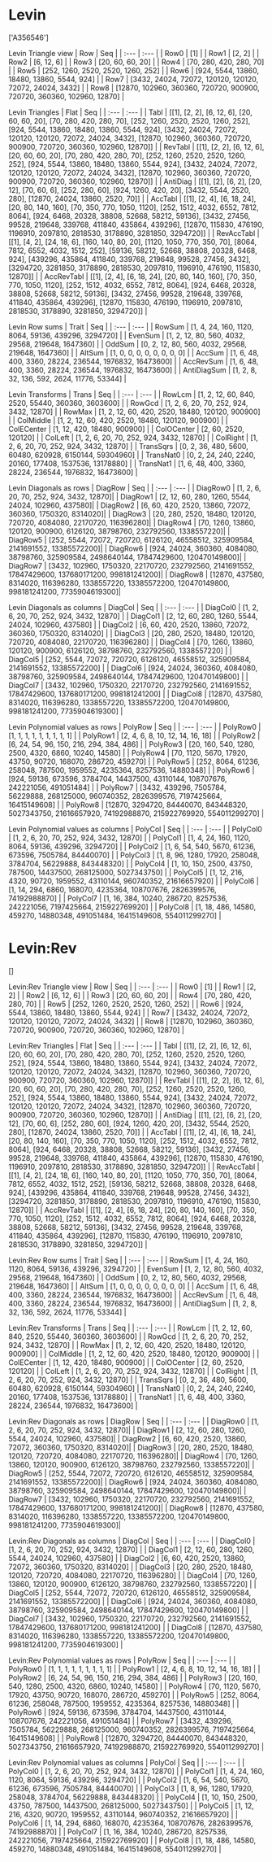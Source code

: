 # Levin
['A356546']

Levin Triangle view
|  Row   |  Seq   |
| :---   |  :---  |
| Row0 | [1] |
| Row1 | [2, 2] |
| Row2 | [6, 12, 6] |
| Row3 | [20, 60, 60, 20] |
| Row4 | [70, 280, 420, 280, 70] |
| Row5 | [252, 1260, 2520, 2520, 1260, 252] |
| Row6 | [924, 5544, 13860, 18480, 13860, 5544, 924] |
| Row7 | [3432, 24024, 72072, 120120, 120120, 72072, 24024, 3432] |
| Row8 | [12870, 102960, 360360, 720720, 900900, 720720, 360360, 102960, 12870] |

Levin Triangles
| Flat       |  Seq  |
| :---       | :---  |
| Tabl       | [[1], [2, 2], [6, 12, 6], [20, 60, 60, 20], [70, 280, 420, 280, 70], [252, 1260, 2520, 2520, 1260, 252], [924, 5544, 13860, 18480, 13860, 5544, 924], [3432, 24024, 72072, 120120, 120120, 72072, 24024, 3432], [12870, 102960, 360360, 720720, 900900, 720720, 360360, 102960, 12870]] |
| RevTabl    | [[1], [2, 2], [6, 12, 6], [20, 60, 60, 20], [70, 280, 420, 280, 70], [252, 1260, 2520, 2520, 1260, 252], [924, 5544, 13860, 18480, 13860, 5544, 924], [3432, 24024, 72072, 120120, 120120, 72072, 24024, 3432], [12870, 102960, 360360, 720720, 900900, 720720, 360360, 102960, 12870]] |
| AntiDiag   | [[1], [2], [6, 2], [20, 12], [70, 60, 6], [252, 280, 60], [924, 1260, 420, 20], [3432, 5544, 2520, 280], [12870, 24024, 13860, 2520, 70]] |
| AccTabl    | [[1], [2, 4], [6, 18, 24], [20, 80, 140, 160], [70, 350, 770, 1050, 1120], [252, 1512, 4032, 6552, 7812, 8064], [924, 6468, 20328, 38808, 52668, 58212, 59136], [3432, 27456, 99528, 219648, 339768, 411840, 435864, 439296], [12870, 115830, 476190, 1196910, 2097810, 2818530, 3178890, 3281850, 3294720]] |
| RevAccTabl | [[1], [4, 2], [24, 18, 6], [160, 140, 80, 20], [1120, 1050, 770, 350, 70], [8064, 7812, 6552, 4032, 1512, 252], [59136, 58212, 52668, 38808, 20328, 6468, 924], [439296, 435864, 411840, 339768, 219648, 99528, 27456, 3432], [3294720, 3281850, 3178890, 2818530, 2097810, 1196910, 476190, 115830, 12870]] |
| AccRevTabl | [[1], [2, 4], [6, 18, 24], [20, 80, 140, 160], [70, 350, 770, 1050, 1120], [252, 1512, 4032, 6552, 7812, 8064], [924, 6468, 20328, 38808, 52668, 58212, 59136], [3432, 27456, 99528, 219648, 339768, 411840, 435864, 439296], [12870, 115830, 476190, 1196910, 2097810, 2818530, 3178890, 3281850, 3294720]] |

Levin Row sums
| Trait        |   Seq  |
| :---         |  :---  |
| RowSum       | [1, 4, 24, 160, 1120, 8064, 59136, 439296, 3294720] |
| EvenSum      | [1, 2, 12, 80, 560, 4032, 29568, 219648, 1647360] |
| OddSum       | [0, 2, 12, 80, 560, 4032, 29568, 219648, 1647360] |
| AltSum       | [1, 0, 0, 0, 0, 0, 0, 0, 0] |
| AccSum       | [1, 6, 48, 400, 3360, 28224, 236544, 1976832, 16473600] |
| AccRevSum    | [1, 6, 48, 400, 3360, 28224, 236544, 1976832, 16473600] |
| AntiDiagSum  | [1, 2, 8, 32, 136, 592, 2624, 11776, 53344] |

Levin Transforms
| Trans      |   Seq  |
| :---       |  :---  |
| RowLcm     | [1, 2, 12, 60, 840, 2520, 55440, 360360, 3603600] |
| RowGcd     | [1, 2, 6, 20, 70, 252, 924, 3432, 12870] |
| RowMax     | [1, 2, 12, 60, 420, 2520, 18480, 120120, 900900] |
| ColMiddle  | [1, 2, 12, 60, 420, 2520, 18480, 120120, 900900] |
| ColECenter | [1, 12, 420, 18480, 900900] |
| ColOCenter | [2, 60, 2520, 120120] |
| ColLeft    | [1, 2, 6, 20, 70, 252, 924, 3432, 12870] |
| ColRight   | [1, 2, 6, 20, 70, 252, 924, 3432, 12870] |
| TransSqrs  | [0, 2, 36, 480, 5600, 60480, 620928, 6150144, 59304960] |
| TransNat0  | [0, 2, 24, 240, 2240, 20160, 177408, 1537536, 13178880] |
| TransNat1  | [1, 6, 48, 400, 3360, 28224, 236544, 1976832, 16473600] |

Levin Diagonals as rows
| DiagRow  |   Seq  |
| :---     |  :---  |
| DiagRow0 | [1, 2, 6, 20, 70, 252, 924, 3432, 12870]|
| DiagRow1 | [2, 12, 60, 280, 1260, 5544, 24024, 102960, 437580]|
| DiagRow2 | [6, 60, 420, 2520, 13860, 72072, 360360, 1750320, 8314020]|
| DiagRow3 | [20, 280, 2520, 18480, 120120, 720720, 4084080, 22170720, 116396280]|
| DiagRow4 | [70, 1260, 13860, 120120, 900900, 6126120, 38798760, 232792560, 1338557220]|
| DiagRow5 | [252, 5544, 72072, 720720, 6126120, 46558512, 325909584, 2141691552, 13385572200]|
| DiagRow6 | [924, 24024, 360360, 4084080, 38798760, 325909584, 2498640144, 17847429600, 120470149800]|
| DiagRow7 | [3432, 102960, 1750320, 22170720, 232792560, 2141691552, 17847429600, 137680171200, 998181241200]|
| DiagRow8 | [12870, 437580, 8314020, 116396280, 1338557220, 13385572200, 120470149800, 998181241200, 7735904619300]|

Levin Diagonals as columns
| DiagCol  |   Seq  |
| :---     |  :---  |
| DiagCol0 | [1, 2, 6, 20, 70, 252, 924, 3432, 12870] |
| DiagCol1 | [2, 12, 60, 280, 1260, 5544, 24024, 102960, 437580] |
| DiagCol2 | [6, 60, 420, 2520, 13860, 72072, 360360, 1750320, 8314020] |
| DiagCol3 | [20, 280, 2520, 18480, 120120, 720720, 4084080, 22170720, 116396280] |
| DiagCol4 | [70, 1260, 13860, 120120, 900900, 6126120, 38798760, 232792560, 1338557220] |
| DiagCol5 | [252, 5544, 72072, 720720, 6126120, 46558512, 325909584, 2141691552, 13385572200] |
| DiagCol6 | [924, 24024, 360360, 4084080, 38798760, 325909584, 2498640144, 17847429600, 120470149800] |
| DiagCol7 | [3432, 102960, 1750320, 22170720, 232792560, 2141691552, 17847429600, 137680171200, 998181241200] |
| DiagCol8 | [12870, 437580, 8314020, 116396280, 1338557220, 13385572200, 120470149800, 998181241200, 7735904619300] |

Levin Polynomial values as rows
| PolyRow  |   Seq  |
| :---     |  :---  |
| PolyRow0 | [1, 1, 1, 1, 1, 1, 1, 1, 1] |
| PolyRow1 | [2, 4, 6, 8, 10, 12, 14, 16, 18] |
| PolyRow2 | [6, 24, 54, 96, 150, 216, 294, 384, 486] |
| PolyRow3 | [20, 160, 540, 1280, 2500, 4320, 6860, 10240, 14580] |
| PolyRow4 | [70, 1120, 5670, 17920, 43750, 90720, 168070, 286720, 459270] |
| PolyRow5 | [252, 8064, 61236, 258048, 787500, 1959552, 4235364, 8257536, 14880348] |
| PolyRow6 | [924, 59136, 673596, 3784704, 14437500, 43110144, 108707676, 242221056, 491051484] |
| PolyRow7 | [3432, 439296, 7505784, 56229888, 268125000, 960740352, 2826399576, 7197425664, 16415149608] |
| PolyRow8 | [12870, 3294720, 84440070, 843448320, 5027343750, 21616657920, 74192988870, 215922769920, 554011299270] |

Levin Polynomial values as columns
| PolyCol  |   Seq  |
| :---     |  :---  |
| PolyCol0 | [1, 2, 6, 20, 70, 252, 924, 3432, 12870] |
| PolyCol1 | [1, 4, 24, 160, 1120, 8064, 59136, 439296, 3294720] |
| PolyCol2 | [1, 6, 54, 540, 5670, 61236, 673596, 7505784, 84440070] |
| PolyCol3 | [1, 8, 96, 1280, 17920, 258048, 3784704, 56229888, 843448320] |
| PolyCol4 | [1, 10, 150, 2500, 43750, 787500, 14437500, 268125000, 5027343750] |
| PolyCol5 | [1, 12, 216, 4320, 90720, 1959552, 43110144, 960740352, 21616657920] |
| PolyCol6 | [1, 14, 294, 6860, 168070, 4235364, 108707676, 2826399576, 74192988870] |
| PolyCol7 | [1, 16, 384, 10240, 286720, 8257536, 242221056, 7197425664, 215922769920] |
| PolyCol8 | [1, 18, 486, 14580, 459270, 14880348, 491051484, 16415149608, 554011299270] |

# Levin:Rev
[]

Levin:Rev Triangle view
|  Row   |  Seq   |
| :---   |  :---  |
| Row0 | [1] |
| Row1 | [2, 2] |
| Row2 | [6, 12, 6] |
| Row3 | [20, 60, 60, 20] |
| Row4 | [70, 280, 420, 280, 70] |
| Row5 | [252, 1260, 2520, 2520, 1260, 252] |
| Row6 | [924, 5544, 13860, 18480, 13860, 5544, 924] |
| Row7 | [3432, 24024, 72072, 120120, 120120, 72072, 24024, 3432] |
| Row8 | [12870, 102960, 360360, 720720, 900900, 720720, 360360, 102960, 12870] |

Levin:Rev Triangles
| Flat       |  Seq  |
| :---       | :---  |
| Tabl       | [[1], [2, 2], [6, 12, 6], [20, 60, 60, 20], [70, 280, 420, 280, 70], [252, 1260, 2520, 2520, 1260, 252], [924, 5544, 13860, 18480, 13860, 5544, 924], [3432, 24024, 72072, 120120, 120120, 72072, 24024, 3432], [12870, 102960, 360360, 720720, 900900, 720720, 360360, 102960, 12870]] |
| RevTabl    | [[1], [2, 2], [6, 12, 6], [20, 60, 60, 20], [70, 280, 420, 280, 70], [252, 1260, 2520, 2520, 1260, 252], [924, 5544, 13860, 18480, 13860, 5544, 924], [3432, 24024, 72072, 120120, 120120, 72072, 24024, 3432], [12870, 102960, 360360, 720720, 900900, 720720, 360360, 102960, 12870]] |
| AntiDiag   | [[1], [2], [6, 2], [20, 12], [70, 60, 6], [252, 280, 60], [924, 1260, 420, 20], [3432, 5544, 2520, 280], [12870, 24024, 13860, 2520, 70]] |
| AccTabl    | [[1], [2, 4], [6, 18, 24], [20, 80, 140, 160], [70, 350, 770, 1050, 1120], [252, 1512, 4032, 6552, 7812, 8064], [924, 6468, 20328, 38808, 52668, 58212, 59136], [3432, 27456, 99528, 219648, 339768, 411840, 435864, 439296], [12870, 115830, 476190, 1196910, 2097810, 2818530, 3178890, 3281850, 3294720]] |
| RevAccTabl | [[1], [4, 2], [24, 18, 6], [160, 140, 80, 20], [1120, 1050, 770, 350, 70], [8064, 7812, 6552, 4032, 1512, 252], [59136, 58212, 52668, 38808, 20328, 6468, 924], [439296, 435864, 411840, 339768, 219648, 99528, 27456, 3432], [3294720, 3281850, 3178890, 2818530, 2097810, 1196910, 476190, 115830, 12870]] |
| AccRevTabl | [[1], [2, 4], [6, 18, 24], [20, 80, 140, 160], [70, 350, 770, 1050, 1120], [252, 1512, 4032, 6552, 7812, 8064], [924, 6468, 20328, 38808, 52668, 58212, 59136], [3432, 27456, 99528, 219648, 339768, 411840, 435864, 439296], [12870, 115830, 476190, 1196910, 2097810, 2818530, 3178890, 3281850, 3294720]] |

Levin:Rev Row sums
| Trait        |   Seq  |
| :---         |  :---  |
| RowSum       | [1, 4, 24, 160, 1120, 8064, 59136, 439296, 3294720] |
| EvenSum      | [1, 2, 12, 80, 560, 4032, 29568, 219648, 1647360] |
| OddSum       | [0, 2, 12, 80, 560, 4032, 29568, 219648, 1647360] |
| AltSum       | [1, 0, 0, 0, 0, 0, 0, 0, 0] |
| AccSum       | [1, 6, 48, 400, 3360, 28224, 236544, 1976832, 16473600] |
| AccRevSum    | [1, 6, 48, 400, 3360, 28224, 236544, 1976832, 16473600] |
| AntiDiagSum  | [1, 2, 8, 32, 136, 592, 2624, 11776, 53344] |

Levin:Rev Transforms
| Trans      |   Seq  |
| :---       |  :---  |
| RowLcm     | [1, 2, 12, 60, 840, 2520, 55440, 360360, 3603600] |
| RowGcd     | [1, 2, 6, 20, 70, 252, 924, 3432, 12870] |
| RowMax     | [1, 2, 12, 60, 420, 2520, 18480, 120120, 900900] |
| ColMiddle  | [1, 2, 12, 60, 420, 2520, 18480, 120120, 900900] |
| ColECenter | [1, 12, 420, 18480, 900900] |
| ColOCenter | [2, 60, 2520, 120120] |
| ColLeft    | [1, 2, 6, 20, 70, 252, 924, 3432, 12870] |
| ColRight   | [1, 2, 6, 20, 70, 252, 924, 3432, 12870] |
| TransSqrs  | [0, 2, 36, 480, 5600, 60480, 620928, 6150144, 59304960] |
| TransNat0  | [0, 2, 24, 240, 2240, 20160, 177408, 1537536, 13178880] |
| TransNat1  | [1, 6, 48, 400, 3360, 28224, 236544, 1976832, 16473600] |

Levin:Rev Diagonals as rows
| DiagRow  |   Seq  |
| :---     |  :---  |
| DiagRow0 | [1, 2, 6, 20, 70, 252, 924, 3432, 12870]|
| DiagRow1 | [2, 12, 60, 280, 1260, 5544, 24024, 102960, 437580]|
| DiagRow2 | [6, 60, 420, 2520, 13860, 72072, 360360, 1750320, 8314020]|
| DiagRow3 | [20, 280, 2520, 18480, 120120, 720720, 4084080, 22170720, 116396280]|
| DiagRow4 | [70, 1260, 13860, 120120, 900900, 6126120, 38798760, 232792560, 1338557220]|
| DiagRow5 | [252, 5544, 72072, 720720, 6126120, 46558512, 325909584, 2141691552, 13385572200]|
| DiagRow6 | [924, 24024, 360360, 4084080, 38798760, 325909584, 2498640144, 17847429600, 120470149800]|
| DiagRow7 | [3432, 102960, 1750320, 22170720, 232792560, 2141691552, 17847429600, 137680171200, 998181241200]|
| DiagRow8 | [12870, 437580, 8314020, 116396280, 1338557220, 13385572200, 120470149800, 998181241200, 7735904619300]|

Levin:Rev Diagonals as columns
| DiagCol  |   Seq  |
| :---     |  :---  |
| DiagCol0 | [1, 2, 6, 20, 70, 252, 924, 3432, 12870] |
| DiagCol1 | [2, 12, 60, 280, 1260, 5544, 24024, 102960, 437580] |
| DiagCol2 | [6, 60, 420, 2520, 13860, 72072, 360360, 1750320, 8314020] |
| DiagCol3 | [20, 280, 2520, 18480, 120120, 720720, 4084080, 22170720, 116396280] |
| DiagCol4 | [70, 1260, 13860, 120120, 900900, 6126120, 38798760, 232792560, 1338557220] |
| DiagCol5 | [252, 5544, 72072, 720720, 6126120, 46558512, 325909584, 2141691552, 13385572200] |
| DiagCol6 | [924, 24024, 360360, 4084080, 38798760, 325909584, 2498640144, 17847429600, 120470149800] |
| DiagCol7 | [3432, 102960, 1750320, 22170720, 232792560, 2141691552, 17847429600, 137680171200, 998181241200] |
| DiagCol8 | [12870, 437580, 8314020, 116396280, 1338557220, 13385572200, 120470149800, 998181241200, 7735904619300] |

Levin:Rev Polynomial values as rows
| PolyRow  |   Seq  |
| :---     |  :---  |
| PolyRow0 | [1, 1, 1, 1, 1, 1, 1, 1, 1] |
| PolyRow1 | [2, 4, 6, 8, 10, 12, 14, 16, 18] |
| PolyRow2 | [6, 24, 54, 96, 150, 216, 294, 384, 486] |
| PolyRow3 | [20, 160, 540, 1280, 2500, 4320, 6860, 10240, 14580] |
| PolyRow4 | [70, 1120, 5670, 17920, 43750, 90720, 168070, 286720, 459270] |
| PolyRow5 | [252, 8064, 61236, 258048, 787500, 1959552, 4235364, 8257536, 14880348] |
| PolyRow6 | [924, 59136, 673596, 3784704, 14437500, 43110144, 108707676, 242221056, 491051484] |
| PolyRow7 | [3432, 439296, 7505784, 56229888, 268125000, 960740352, 2826399576, 7197425664, 16415149608] |
| PolyRow8 | [12870, 3294720, 84440070, 843448320, 5027343750, 21616657920, 74192988870, 215922769920, 554011299270] |

Levin:Rev Polynomial values as columns
| PolyCol  |   Seq  |
| :---     |  :---  |
| PolyCol0 | [1, 2, 6, 20, 70, 252, 924, 3432, 12870] |
| PolyCol1 | [1, 4, 24, 160, 1120, 8064, 59136, 439296, 3294720] |
| PolyCol2 | [1, 6, 54, 540, 5670, 61236, 673596, 7505784, 84440070] |
| PolyCol3 | [1, 8, 96, 1280, 17920, 258048, 3784704, 56229888, 843448320] |
| PolyCol4 | [1, 10, 150, 2500, 43750, 787500, 14437500, 268125000, 5027343750] |
| PolyCol5 | [1, 12, 216, 4320, 90720, 1959552, 43110144, 960740352, 21616657920] |
| PolyCol6 | [1, 14, 294, 6860, 168070, 4235364, 108707676, 2826399576, 74192988870] |
| PolyCol7 | [1, 16, 384, 10240, 286720, 8257536, 242221056, 7197425664, 215922769920] |
| PolyCol8 | [1, 18, 486, 14580, 459270, 14880348, 491051484, 16415149608, 554011299270] |

